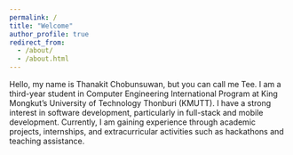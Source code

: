 ```yaml
---
permalink: /
title: "Welcome"
author_profile: true
redirect_from: 
  - /about/
  - /about.html
---
```

Hello, my name is Thanakit Chobunsuwan, but you can call me Tee. I am a third-year student in Computer Engineering International Program at King Mongkut’s University of Technology Thonburi (KMUTT). I have a strong interest in software development, particularly in full-stack and mobile development. Currently, I am gaining experience through academic projects, internships, and extracurricular activities such as hackathons and teaching assistance.